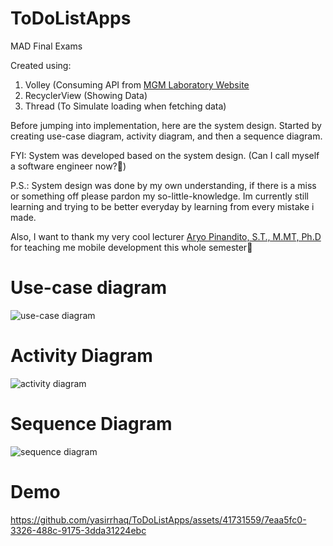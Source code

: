 # ToDoListApps
MAD Final Exams

Created using:
1. Volley (Consuming API from [MGM Laboratory Website](https://mgm.ub.ac.id/todo.php)
2. RecyclerView (Showing Data)
3. Thread (To Simulate loading when fetching data)

Before jumping into implementation, here are the system design. Started by creating use-case diagram, activity diagram, and then a sequence diagram.

FYI: System was developed based on the system design. (Can I call myself a software engineer now?🤪)

P.S.: System design was done by my own understanding, if there is a miss or something off please pardon my so-little-knowledge. 
Im currently still learning and trying to be better everyday by learning from every mistake i made.

Also, I want to thank my very cool lecturer [Aryo Pinandito, S.T., M.MT, Ph.D](https://github.com/aryoxp) for teaching me mobile development this whole semester🤘
# Use-case diagram
![use-case diagram](https://github.com/yasirrhaq/ToDoListApps/assets/41731559/7c2d001b-ebcf-4903-b9de-9569408e8412)

# Activity Diagram
![activity diagram](https://github.com/yasirrhaq/ToDoListApps/assets/41731559/2045fb20-3294-483d-bd81-cc93784c0399)

# Sequence Diagram
![sequence diagram](https://github.com/yasirrhaq/ToDoListApps/assets/41731559/6c4448eb-9cf4-45d2-82b1-a0f178c9325a)


# Demo
https://github.com/yasirrhaq/ToDoListApps/assets/41731559/7eaa5fc0-3326-488c-9175-3dda31224ebc


